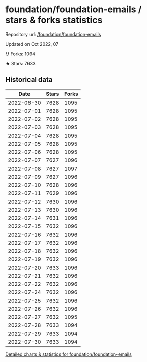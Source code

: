 # foundation/foundation-emails / stars & forks statistics

Repository url: [/foundation/foundation-emails](https://github.com/foundation/foundation-emails)

Updated on Oct 2022, 07

☋ Forks: 1094

★ Stars: 7633

## Historical data
| Date | Stars | Forks |
|------|-------|-------|
| 2022-06-30 | 7628 | 1095 | 
| 2022-07-01 | 7628 | 1095 | 
| 2022-07-02 | 7628 | 1095 | 
| 2022-07-03 | 7628 | 1095 | 
| 2022-07-04 | 7628 | 1095 | 
| 2022-07-05 | 7628 | 1095 | 
| 2022-07-06 | 7628 | 1095 | 
| 2022-07-07 | 7627 | 1096 | 
| 2022-07-08 | 7627 | 1097 | 
| 2022-07-09 | 7627 | 1096 | 
| 2022-07-10 | 7628 | 1096 | 
| 2022-07-11 | 7629 | 1096 | 
| 2022-07-12 | 7630 | 1096 | 
| 2022-07-13 | 7630 | 1096 | 
| 2022-07-14 | 7631 | 1096 | 
| 2022-07-15 | 7632 | 1096 | 
| 2022-07-16 | 7632 | 1096 | 
| 2022-07-17 | 7632 | 1096 | 
| 2022-07-18 | 7632 | 1096 | 
| 2022-07-19 | 7632 | 1096 | 
| 2022-07-20 | 7633 | 1096 | 
| 2022-07-21 | 7632 | 1096 | 
| 2022-07-22 | 7632 | 1096 | 
| 2022-07-24 | 7632 | 1096 | 
| 2022-07-25 | 7632 | 1096 | 
| 2022-07-26 | 7632 | 1096 | 
| 2022-07-27 | 7632 | 1095 | 
| 2022-07-28 | 7633 | 1094 | 
| 2022-07-29 | 7633 | 1094 | 
| 2022-07-30 | 7633 | 1094 | 


[Detailed charts & statistics for foundation/foundation-emails](https://reviewgithub.com/rep/foundation/foundation-emails)
